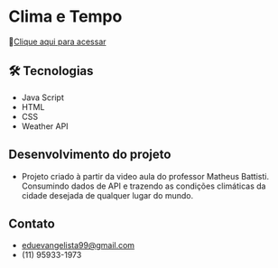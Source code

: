 # Clima e Tempo


🔗[Clique aqui para acessar]()



## 🛠 Tecnologias   

- Java Script
- HTML
- CSS
- Weather API

## Desenvolvimento do projeto

- Projeto criado à partir da video aula do professor Matheus Battisti. Consumindo dados de API e trazendo as condições climáticas da cidade desejada de qualquer lugar do mundo.



## Contato
- eduevangelista99@gmail.com
- (11) 95933-1973
